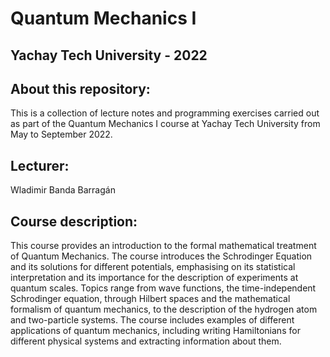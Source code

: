 # Quantum Mechanics I 

## Yachay Tech University - 2022

## About this repository:
This is a collection of lecture notes and programming exercises carried out as part of the Quantum Mechanics I course at Yachay Tech University from May to September 2022.

## Lecturer:
Wladimir Banda Barragán

## Course description:
This course provides an introduction to the formal mathematical treatment of Quantum Mechanics. The course introduces the Schrodinger Equation and its solutions for different potentials, emphasising on its statistical interpretation and its importance for the description of experiments at quantum scales. Topics range from wave functions, the time-independent Schrodinger equation, through Hilbert spaces and the mathematical formalism of quantum mechanics, to the description of the hydrogen atom and two-particle systems. The course includes examples of different applications of quantum mechanics, including writing Hamiltonians for different physical systems and extracting information about them.
